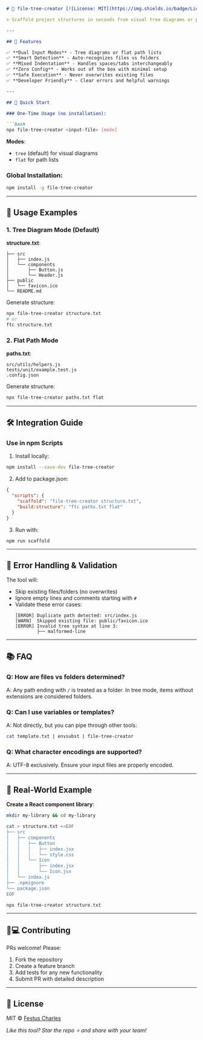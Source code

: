 ```markdown
# 📁 file-tree-creator [![License: MIT](https://img.shields.io/badge/License-MIT-yellow.svg)](https://opensource.org/licenses/MIT)

> Scaffold project structures in seconds from visual tree diagrams or path lists

---

## 🌟 Features

✅ **Dual Input Modes** - Tree diagrams or flat path lists  
✅ **Smart Detection** - Auto-recognizes files vs folders  
✅ **Mixed Indentation** - Handles spaces/tabs interchangeably  
✅ **Zero Config** - Works out of the box with minimal setup  
✅ **Safe Execution** - Never overwrites existing files  
✅ **Developer Friendly** - Clear errors and helpful warnings  

---

## 🚀 Quick Start

### One-Time Usage (no installation):

```bash
npx file-tree-creator <input-file> [mode]
```

**Modes**:  
- `tree` (default) for visual diagrams  
- `flat` for path lists  

### Global Installation:

```bash
npm install -g file-tree-creator
```

---

## 📖 Usage Examples

### 1. Tree Diagram Mode (Default)

**structure.txt**:
```text
├── src
│   ├── index.js
│   └── components
│       ├── Button.js
│       └── Header.js
├── public
│   └── favicon.ico
└── README.md
```

Generate structure:
```bash
npx file-tree-creator structure.txt
# or
ftc structure.txt
```

### 2. Flat Path Mode

**paths.txt**:
```text
src/utils/helpers.js
tests/unit/example.test.js
.config.json
```

Generate structure:
```bash
npx file-tree-creator paths.txt flat
```

---

## 🛠 Integration Guide

### Use in npm Scripts

1. Install locally:
```bash
npm install --save-dev file-tree-creator
```

2. Add to package.json:
```json
{
  "scripts": {
    "scaffold": "file-tree-creator structure.txt",
    "build:structure": "ftc paths.txt flat"
  }
}
```

3. Run with:
```bash
npm run scaffold
```

---

## 🚨 Error Handling & Validation

The tool will:
- Skip existing files/folders (no overwrites)
- Ignore empty lines and comments starting with `#`
- Validate these error cases:
  ```text
  [ERROR] Duplicate path detected: src/index.js
  [WARN]  Skipped existing file: public/favicon.ico
  [ERROR] Invalid tree syntax at line 3:
          ├── malformed-line
  ```

---

## 📚 FAQ

### **Q: How are files vs folders determined?**
A: Any path ending with `/` is treated as a folder. In tree mode, items without extensions are considered folders.

### **Q: Can I use variables or templates?**
A: Not directly, but you can pipe through other tools:
```bash
cat template.txt | envsubst | file-tree-creator
```

### **Q: What character encodings are supported?**
A: UTF-8 exclusively. Ensure your input files are properly encoded.

---

## 🧪 Real-World Example

**Create a React component library**:
```bash
mkdir my-library && cd my-library

cat > structure.txt <<EOF
├── src
│   ├── components
│   │   ├── Button
│   │   │   ├── index.jsx
│   │   │   └── style.css
│   │   └── Icon
│   │       ├── index.jsx
│   │       └── Icon.jsx
│   └── index.js
├── .npmignore
└── package.json
EOF

npx file-tree-creator structure.txt
```

---

## 👩💻 Contributing

PRs welcome! Please:
1. Fork the repository
2. Create a feature branch
3. Add tests for any new functionality
4. Submit PR with detailed description

---

## 📜 License

MIT © [Festus Charles](https://github.com/festuscharles-n)

*Like this tool? Star the repo ⭐ and share with your team!*
```